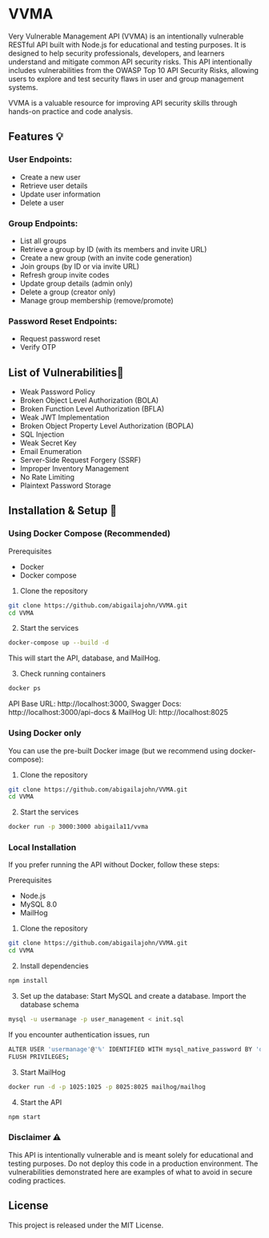 # VVMA
Very Vulnerable Management API (VVMA) is an intentionally vulnerable RESTful API built with Node.js for educational and testing purposes. It is designed to help security professionals, developers, and learners understand and mitigate common API security risks. 
This API intentionally includes vulnerabilities from the OWASP Top 10 API Security Risks, allowing users to explore and test security flaws in user and group management systems.

VVMA is a valuable resource for improving API security skills through hands-on practice and code analysis.

## Features 💡
### User Endpoints:
- Create a new user
- Retrieve user details
- Update user information
- Delete a user

### Group Endpoints:
- List all groups
- Retrieve a group by ID (with its members and invite URL)
- Create a new group (with an invite code generation)
- Join groups (by ID or via invite URL)
- Refresh group invite codes
- Update group details (admin only)
- Delete a group (creator only)
- Manage group membership (remove/promote)

### Password Reset Endpoints:
- Request password reset
- Verify OTP

## List of Vulnerabilities🐞
- Weak Password Policy
- Broken Object Level Authorization (BOLA)
- Broken Function Level Authorization (BFLA)
- Weak JWT Implementation
- Broken Object Property Level Authorization (BOPLA)
- SQL Injection
- Weak Secret Key
- Email Enumeration
- Server-Side Request Forgery (SSRF)
- Improper Inventory Management 
- No Rate Limiting 
- Plaintext Password Storage

## Installation & Setup 🚀

### Using Docker Compose (Recommended)
Prerequisites
- Docker
- Docker compose

1. Clone the repository
```bash
git clone https://github.com/abigailajohn/VVMA.git
cd VVMA
```

2. Start the services
```bash
docker-compose up --build -d 
```
This will start the API, database, and MailHog.

3. Check running containers
```bash
docker ps
```
API Base URL: http://localhost:3000, Swagger Docs: http://localhost:3000/api-docs & MailHog UI: http://localhost:8025


### Using Docker only
You can use the pre-built Docker image (but we recommend using docker-compose):

1. Clone the repository
```bash
git clone https://github.com/abigailajohn/VVMA.git
cd VVMA
```

2. Start the services
```bash
docker run -p 3000:3000 abigaila11/vvma 
```

### Local Installation
If you prefer running the API without Docker, follow these steps:

Prerequisites
- Node.js 
- MySQL 8.0 
- MailHog

1. Clone the repository
```bash
git clone https://github.com/abigailajohn/VVMA.git
cd VVMA
```

2. Install dependencies
```bash
npm install
```

3. Set up the database:
Start MySQL and create a database. Import the database schema
```bash
mysql -u usermanage -p user_management < init.sql
```
If you encounter authentication issues, run
```bash
ALTER USER 'usermanage'@'%' IDENTIFIED WITH mysql_native_password BY 'db_password';
FLUSH PRIVILEGES;
```

3. Start MailHog
```bash
docker run -d -p 1025:1025 -p 8025:8025 mailhog/mailhog
```

4. Start the API
```bash
npm start
```

### Disclaimer ⚠️
This API is intentionally vulnerable and is meant solely for educational and testing purposes. Do not deploy this code in a production environment. The vulnerabilities demonstrated here are examples of what to avoid in secure coding practices.

## License
This project is released under the MIT License.
